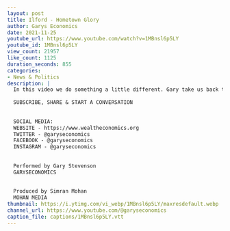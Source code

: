 ```yaml
---
layout: post
title: Ilford - Hometown Glory
author: Garys Economics
date: 2021-11-25
youtube_url: https://www.youtube.com/watch?v=1MBnsl6p5LY
youtube_id: 1MBnsl6p5LY
view_count: 21957
like_count: 1125
duration_seconds: 855
categories:
- News & Politics
description: |
  In this video we do something a little different. Gary take us back to his home town of Ilford, East London. He recalls his memories as he shows us around his childhood home and then walks us down his street. He finishes with an important message about the voices we hear in the mainstream media with regards to economics.
  
  SUBSCRIBE, SHARE & START A CONVERSATION
  
  
  SOCIAL MEDIA:
  WEBSITE - https://www.wealtheconomics.org
  TWITTER - @garyseconomics
  FACEBOOK - @garyseconomics
  INSTAGRAM - @garyseconomics
  
  
  Performed by Gary Stevenson
  GARYSECONOMICS
  
  
  Produced by Simran Mohan
  MOHAN MEDIA
thumbnail: https://i.ytimg.com/vi_webp/1MBnsl6p5LY/maxresdefault.webp
channel_url: https://www.youtube.com/@garyseconomics
caption_file: captions/1MBnsl6p5LY.vtt
---
```

